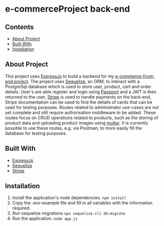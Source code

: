 # e-commerceProject back-end

## Contents
* [About Project](#about-project)
* [Built With](#built-with)
* [Installation](#installation)

## About Project
This project uses [ExpressJs](#https://expressjs.com/) to build a backend for my [e-commerce-front-end project](#https://github.com/jackmerry1991/e-commerce-front-end). The project uses [Sequelize](#https://sequelize.org/), an ORM, to interact with a PostgreSql database which is used to store user, product, cart and order details. User's are able register and login using [Passport](#https://www.npmjs.com/package/passport) and a JWT is then returned to the user, [Stripe](#https://stripe.com/docs) is used to handle payments on the back-end, Stripe documentation can be used to find the details of cards that can be used for testing purposes. Routes related to administrator use-cases are not yet complete and still require authorisation middleware to be added. These routes focus on CRUD operations related to products, such as the storing of product data and uploading product images using [multer](#https://www.npmjs.com/package/multer). It is currently possible to use these routes, e.g. via Postman, to more easily fill the database for testing purposes.

## Built With
* [ExpressJs](#https://expressjs.com/)
* [Sequelize](#https://sequelize.org/)
* [Stripe](#https://stripe.com/docs)

## Installation

1. Install the application's node dependencies. 
    `npm install`
2. Copy the .env-example file and fill in all variables with the information required.
3. Run sequelize migrations
  `npx sequelize-cli db:migrate`
4. Run the application.
    `node app.js`
